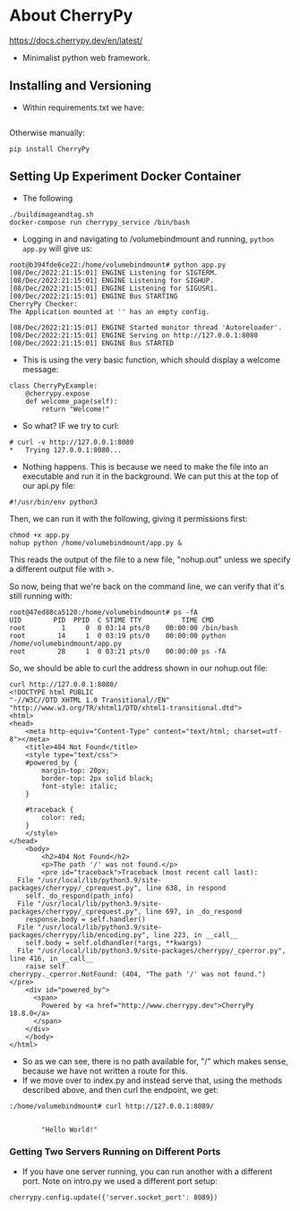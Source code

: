 # About CherryPy

https://docs.cherrypy.dev/en/latest/

* Minimalist python web framework.

## Installing and Versioning

* Within requirements.txt we have:

```

```

Otherwise manually:

```
pip install CherryPy
```

## Setting Up Experiment Docker Container

* The following 

```
./buildimageandtag.sh
docker-compose run cherrypy_service /bin/bash
```

* Logging in and navigating to /volumebindmount and running, ```python app.py``` will give us:

```
root@b394fde6ce22:/home/volumebindmount# python app.py
[08/Dec/2022:21:15:01] ENGINE Listening for SIGTERM.
[08/Dec/2022:21:15:01] ENGINE Listening for SIGHUP.
[08/Dec/2022:21:15:01] ENGINE Listening for SIGUSR1.
[08/Dec/2022:21:15:01] ENGINE Bus STARTING
CherryPy Checker:
The Application mounted at '' has an empty config.

[08/Dec/2022:21:15:01] ENGINE Started monitor thread 'Autoreloader'.
[08/Dec/2022:21:15:01] ENGINE Serving on http://127.0.0.1:8080
[08/Dec/2022:21:15:01] ENGINE Bus STARTED
```

* This is using the very basic function, which should display a welcome message:

```
class CherryPyExample:
    @cherrypy.expose
    def welcome_page(self):
        return "Welcome!"
```

* So what?  IF we try to curl:

```
# curl -v http://127.0.0.1:8080
*   Trying 127.0.0.1:8080...
```

* Nothing happens.  This is because we need to make the file into an executable and run it in the background.  We can put this at the top of our api.py file:

```
#!/usr/bin/env python3
```

Then, we can run it with the following, giving it permissions first:

```
chmod +x app.py
nohup python /home/volumebindmount/app.py &
```
This reads the output of the file to a new file, "nohup.out" unless we specify a different output file with >.

So now, being that we're back on the command line, we can verify that it's still running with:

```
root@47ed88ca5120:/home/volumebindmount# ps -fA
UID        PID  PPID  C STIME TTY          TIME CMD
root         1     0  0 03:14 pts/0    00:00:00 /bin/bash
root        14     1  0 03:19 pts/0    00:00:00 python /home/volumebindmount/app.py
root        28     1  0 03:21 pts/0    00:00:00 ps -fA
```

So, we should be able to curl the address shown in our nohup.out file:

```
curl http://127.0.0.1:8080/
<!DOCTYPE html PUBLIC
"-//W3C//DTD XHTML 1.0 Transitional//EN"
"http://www.w3.org/TR/xhtml1/DTD/xhtml1-transitional.dtd">
<html>
<head>
    <meta http-equiv="Content-Type" content="text/html; charset=utf-8"></meta>
    <title>404 Not Found</title>
    <style type="text/css">
    #powered_by {
        margin-top: 20px;
        border-top: 2px solid black;
        font-style: italic;
    }

    #traceback {
        color: red;
    }
    </style>
</head>
    <body>
        <h2>404 Not Found</h2>
        <p>The path '/' was not found.</p>
        <pre id="traceback">Traceback (most recent call last):
  File "/usr/local/lib/python3.9/site-packages/cherrypy/_cprequest.py", line 638, in respond
    self._do_respond(path_info)
  File "/usr/local/lib/python3.9/site-packages/cherrypy/_cprequest.py", line 697, in _do_respond
    response.body = self.handler()
  File "/usr/local/lib/python3.9/site-packages/cherrypy/lib/encoding.py", line 223, in __call__
    self.body = self.oldhandler(*args, **kwargs)
  File "/usr/local/lib/python3.9/site-packages/cherrypy/_cperror.py", line 416, in __call__
    raise self
cherrypy._cperror.NotFound: (404, "The path '/' was not found.")
</pre>
    <div id="powered_by">
      <span>
        Powered by <a href="http://www.cherrypy.dev">CherryPy 18.8.0</a>
      </span>
    </div>
    </body>
</html>
```
* So as we can see, there is no path available for, "/" which makes sense, because we have not written a route for this.
* If we move over to index.py and instead serve that, using the methods described above, and then curl the endpoint, we get:

```
:/home/volumebindmount# curl http://127.0.0.1:8089/


        "Hello World!"

```
### Getting Two Servers Running on Different Ports

* If you have one server running, you can run another with a different port.  Note on intro.py we used a different port setup:

```
cherrypy.config.update({'server.socket_port': 8089})
```